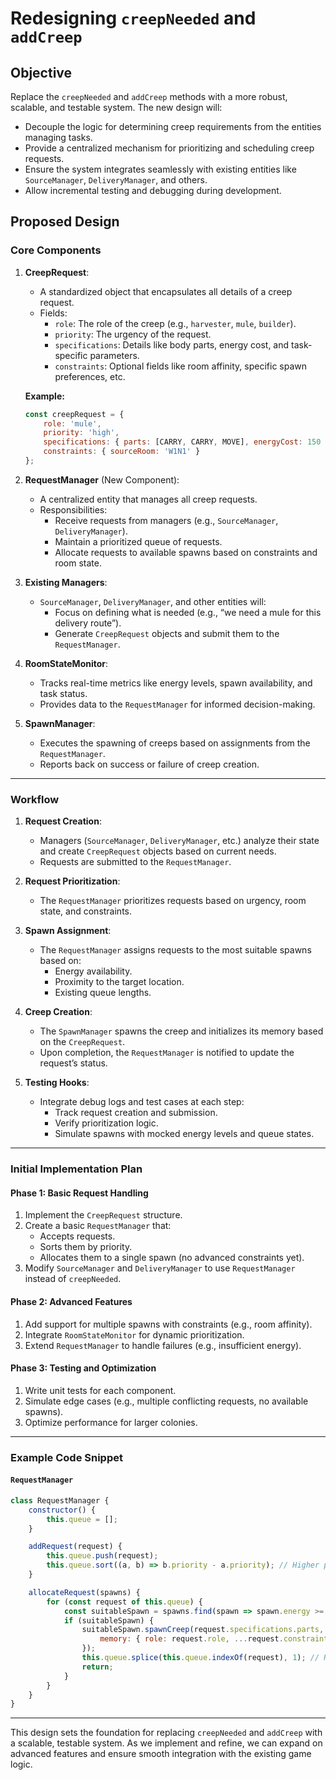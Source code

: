 # Redesigning `creepNeeded` and `addCreep`

## Objective
Replace the `creepNeeded` and `addCreep` methods with a more robust, scalable, and testable system. The new design will:
- Decouple the logic for determining creep requirements from the entities managing tasks.
- Provide a centralized mechanism for prioritizing and scheduling creep requests.
- Ensure the system integrates seamlessly with existing entities like `SourceManager`, `DeliveryManager`, and others.
- Allow incremental testing and debugging during development.

## Proposed Design

### **Core Components**

1. **CreepRequest**:
   - A standardized object that encapsulates all details of a creep request.
   - Fields:
     - `role`: The role of the creep (e.g., `harvester`, `mule`, `builder`).
     - `priority`: The urgency of the request.
     - `specifications`: Details like body parts, energy cost, and task-specific parameters.
     - `constraints`: Optional fields like room affinity, specific spawn preferences, etc.

   **Example:**
   ```javascript
   const creepRequest = {
       role: 'mule',
       priority: 'high',
       specifications: { parts: [CARRY, CARRY, MOVE], energyCost: 150 },
       constraints: { sourceRoom: 'W1N1' }
   };
   ```

2. **RequestManager** (New Component):
   - A centralized entity that manages all creep requests.
   - Responsibilities:
     - Receive requests from managers (e.g., `SourceManager`, `DeliveryManager`).
     - Maintain a prioritized queue of requests.
     - Allocate requests to available spawns based on constraints and room state.

3. **Existing Managers**:
   - `SourceManager`, `DeliveryManager`, and other entities will:
     - Focus on defining what is needed (e.g., “we need a mule for this delivery route”).
     - Generate `CreepRequest` objects and submit them to the `RequestManager`.

4. **RoomStateMonitor**:
   - Tracks real-time metrics like energy levels, spawn availability, and task status.
   - Provides data to the `RequestManager` for informed decision-making.

5. **SpawnManager**:
   - Executes the spawning of creeps based on assignments from the `RequestManager`.
   - Reports back on success or failure of creep creation.

---

### **Workflow**

1. **Request Creation**:
   - Managers (`SourceManager`, `DeliveryManager`, etc.) analyze their state and create `CreepRequest` objects based on current needs.
   - Requests are submitted to the `RequestManager`.

2. **Request Prioritization**:
   - The `RequestManager` prioritizes requests based on urgency, room state, and constraints.

3. **Spawn Assignment**:
   - The `RequestManager` assigns requests to the most suitable spawns based on:
     - Energy availability.
     - Proximity to the target location.
     - Existing queue lengths.

4. **Creep Creation**:
   - The `SpawnManager` spawns the creep and initializes its memory based on the `CreepRequest`.
   - Upon completion, the `RequestManager` is notified to update the request’s status.

5. **Testing Hooks**:
   - Integrate debug logs and test cases at each step:
     - Track request creation and submission.
     - Verify prioritization logic.
     - Simulate spawns with mocked energy levels and queue states.

---

### **Initial Implementation Plan**

#### Phase 1: Basic Request Handling
1. Implement the `CreepRequest` structure.
2. Create a basic `RequestManager` that:
   - Accepts requests.
   - Sorts them by priority.
   - Allocates them to a single spawn (no advanced constraints yet).
3. Modify `SourceManager` and `DeliveryManager` to use `RequestManager` instead of `creepNeeded`.

#### Phase 2: Advanced Features
1. Add support for multiple spawns with constraints (e.g., room affinity).
2. Integrate `RoomStateMonitor` for dynamic prioritization.
3. Extend `RequestManager` to handle failures (e.g., insufficient energy).

#### Phase 3: Testing and Optimization
1. Write unit tests for each component.
2. Simulate edge cases (e.g., multiple conflicting requests, no available spawns).
3. Optimize performance for larger colonies.

---

### **Example Code Snippet**

#### `RequestManager`
```javascript
class RequestManager {
    constructor() {
        this.queue = [];
    }

    addRequest(request) {
        this.queue.push(request);
        this.queue.sort((a, b) => b.priority - a.priority); // Higher priority first
    }

    allocateRequest(spawns) {
        for (const request of this.queue) {
            const suitableSpawn = spawns.find(spawn => spawn.energy >= request.specifications.energyCost);
            if (suitableSpawn) {
                suitableSpawn.spawnCreep(request.specifications.parts, `${request.role}_${Game.time}`, {
                    memory: { role: request.role, ...request.constraints }
                });
                this.queue.splice(this.queue.indexOf(request), 1); // Remove from queue
                return;
            }
        }
    }
}
```

---

This design sets the foundation for replacing `creepNeeded` and `addCreep` with a scalable, testable system. As we implement and refine, we can expand on advanced features and ensure smooth integration with the existing game logic.

